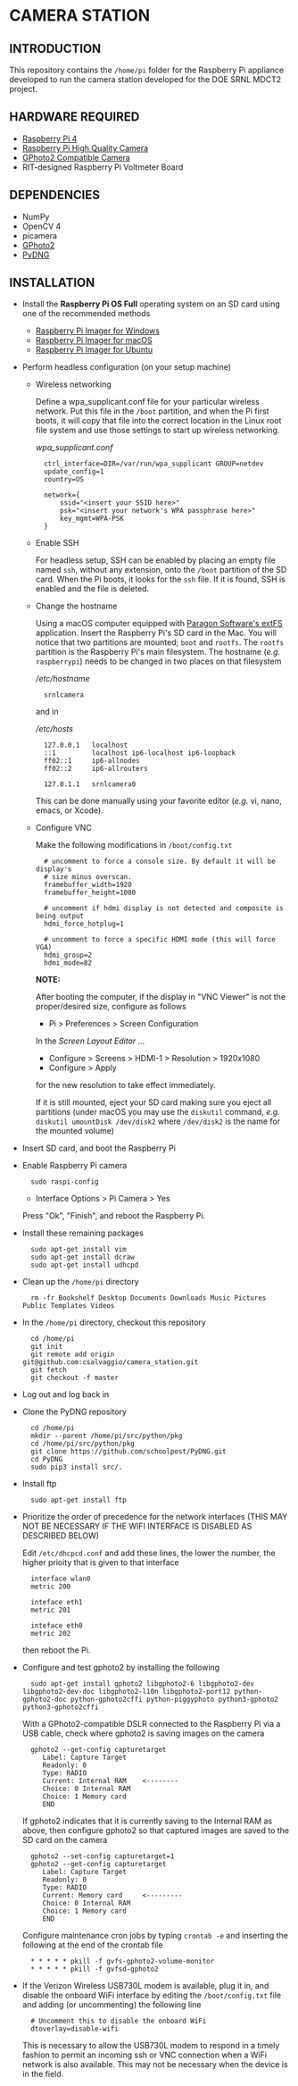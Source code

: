 # CAMERA STATION

## INTRODUCTION
This repository contains the ``/home/pi`` folder for the Raspberry Pi appliance developed to run the camera station developed for the DOE SRNL MDCT2 project.   

## HARDWARE REQUIRED
* [Raspberry Pi 4](https://www.raspberrypi.org/products/raspberry-pi-4-model-b/)
* [Raspberry Pi High Quality Camera](https://www.raspberrypi.org/products/raspberry-pi-high-quality-camera/)
* [GPhoto2 Compatible Camera](http://www.gphoto.org/proj/libgphoto2/support.php)
* RIT-designed Raspberry Pi Voltmeter Board

## DEPENDENCIES
* NumPy
* OpenCV 4
* picamera
* [GPhoto2](http://www.gphoto.org)
* [PyDNG](https://github.com/schoolpost/PyDNG)

## INSTALLATION
* Install the **Raspberry Pi OS Full** operating system on an SD card using one of the recommended methods
    * [Raspberry Pi Imager for Windows](https://downloads.raspberrypi.org/imager/imager.exe)
    * [Raspberry Pi Imager for macOS](https://downloads.raspberrypi.org/imager/imager.dmg)
    * [Raspberry Pi Imager for Ubuntu](https://downloads.raspberrypi.org/imager/imager_amd64.deb)

* Perform headless configuration (on your setup machine)

    * Wireless networking

        Define a wpa_supplicant.conf file for your particular wireless network. Put this file in the ``/boot`` partition, and when the Pi first boots, it will copy that file into the correct location in the Linux root file system and use those settings to start up wireless networking.

        *wpa_supplicant.conf*

            ctrl_interface=DIR=/var/run/wpa_supplicant GROUP=netdev
            update_config=1
            country=US

            network={
            	ssid="<insert your SSID here>"
            	psk="<insert your network's WPA passphrase here>"
            	key_mgmt=WPA-PSK
            }

    * Enable SSH

        For headless setup, SSH can be enabled by placing an empty file named ``ssh``, without any extension, onto the ``/boot`` partition of the SD card. When the Pi boots, it looks for the ``ssh`` file. If it is found, SSH is enabled and the file is deleted.

    * Change the hostname

        Using a macOS computer equipped with [Paragon Software's extFS](https://www.paragon-software.com/home/extfs-mac/) application. Insert the Raspberry Pi's SD card in the Mac. You will notice that two partitions are mounted; ``boot`` and ``rootfs``. The ``rootfs`` partition is the Raspberry Pi's main filesystem. The hostname (*e.g.* ``raspberrypi``) needs to be changed in two places on that filesystem

        */etc/hostname*

            srnlcamera

        and in

        */etc/hosts*

            127.0.0.1	localhost
            ::1			localhost ip6-localhost ip6-loopback
            ff02::1		ip6-allnodes
            ff02::2		ip6-allrouters

            127.0.1.1	srnlcamera0

        This can be done manually using your favorite editor (*e.g.* vi, nano, emacs, or Xcode).

    * Configure VNC

        Make the following modifications in ``/boot/config.txt``

            # uncomment to force a console size. By default it will be display's
            # size minus overscan.
            framebuffer_width=1920
            framebuffer_height=1080

            # uncomment if hdmi display is not detected and composite is being output
            hdmi_force_hotplug=1

            # uncomment to force a specific HDMI mode (this will force VGA)
            hdmi_group=2
            hdmi_mode=82

        **NOTE:**
        
        After booting the computer, if the display in "VNC Viewer" is not the proper/desired size, configure as follows

        * Pi > Preferences > Screen Configuration
        
        In the *Screen Layout Editor* ...
        
        * Configure > Screens > HDMI-1 > Resolution > 1920x1080
        * Configure > Apply

        for the new resolution to take effect immediately.

        If it is still mounted, eject your SD card making sure you eject all partitions (under macOS you may use the ``diskutil`` command, *e.g.* ``diskutil umountDisk /dev/disk2`` where ``/dev/disk2`` is the name for the mounted volume)
        
* Insert SD card, and boot the Raspberry Pi

* Enable Raspberry Pi camera

        sudo raspi-config
    
    * Interface Options > Pi Camera > Yes

   Press "Ok", "Finish", and reboot the Raspberry Pi.

* Install these remaining packages

        sudo apt-get install vim
        sudo apt-get install dcraw
        sudo apt-get install udhcpd

* Clean up the ``/home/pi`` directory

        rm -fr Bookshelf Desktop Documents Downloads Music Pictures Public Templates Videos

* In the ``/home/pi`` directory, checkout this repository

        cd /home/pi
        git init
        git remote add origin git@github.com:csalvaggio/camera_station.git
        git fetch
        git checkout -f master

* Log out and log back in

* Clone the PyDNG repository

        cd /home/pi
        mkdir --parent /home/pi/src/python/pkg
        cd /home/pi/src/python/pkg
        git clone https://github.com/schoolpost/PyDNG.git
        cd PyDNG
        sudo pip3 install src/.

* Install ftp

        sudo apt-get install ftp

* Prioritize the order of precedence for the network interfaces (THIS MAY NOT BE NECESSARY IF THE WIFI INTERFACE IS DISABLED AS DESCRIBED BELOW)

    Edit ``/etc/dhcpcd.conf`` and add these lines, the lower the number, the higher prioity that is given to that interface

        interface wlan0
        metric 200

        inteface eth1
        metric 201

        inteface eth0
        metric 202

    then reboot the Pi.

* Configure and test gphoto2 by installing the following

        sudo apt-get install gphoto2 libgphoto2-6 libgphoto2-dev libgphoto2-dev-doc libgphoto2-l10n libgphoto2-port12 python-gphoto2-doc python-gphoto2cffi python-piggyphoto python3-gphoto2 python3-gphoto2cffi

    With a GPhoto2-compatible DSLR connected to the Raspberry Pi via a USB cable, check where gphoto2 is saving images on the camera

        gphoto2 --get-config capturetarget
           Label: Capture Target
           Readonly: 0
           Type: RADIO
           Current: Internal RAM    <--------
           Choice: 0 Internal RAM
           Choice: 1 Memory card
           END

    If gphoto2 indicates that it is currently saving to the Internal RAM as above, then configure gphoto2 so that captured images are saved to the SD card on the camera

        gphoto2 --set-config capturetarget=1
        gphoto2 --get-config capturetarget
           Label: Capture Target
           Readonly: 0
           Type: RADIO
           Current: Memory card     <---------
           Choice: 0 Internal RAM
           Choice: 1 Memory card
           END

    Configure maintenance cron jobs by typing ``crontab -e`` and inserting the following at the end of the crontab file

        * * * * * pkill -f gvfs-gphoto2-volume-monitor
        * * * * * pkill -f gvfsd-gphoto2




* If the Verizon Wireless USB730L modem is available, plug it in, and disable the onboard WiFi interface by editing the ``/boot/config.txt`` file and adding (or uncommenting) the following line

        # Uncomment this to disable the onboard WiFi
        dtoverlay=disable-wifi

    This is necessary to allow the USB730L modem to respond in a timely fashion to permit an incoming ssh or VNC connection when a WiFi network is also available.  This may not be necessary when the device is in the field.
